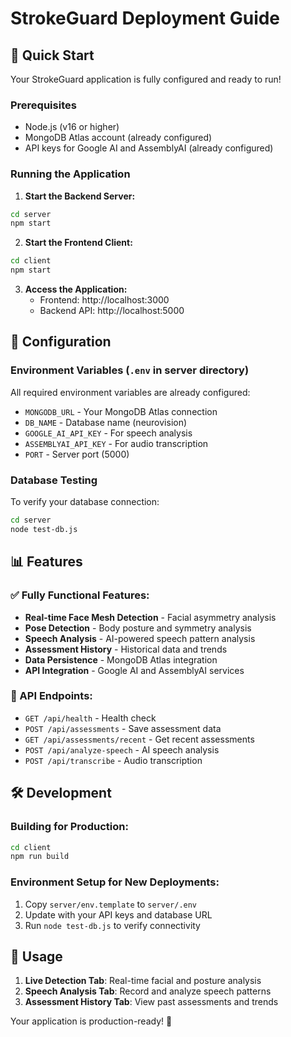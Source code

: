 # StrokeGuard Deployment Guide

## 🚀 Quick Start

Your StrokeGuard application is fully configured and ready to run!

### Prerequisites
- Node.js (v16 or higher)
- MongoDB Atlas account (already configured)
- API keys for Google AI and AssemblyAI (already configured)

### Running the Application

1. **Start the Backend Server:**
```bash
cd server
npm start
```

2. **Start the Frontend Client:**
```bash
cd client
npm start
```

3. **Access the Application:**
   - Frontend: http://localhost:3000
   - Backend API: http://localhost:5000

## 🔧 Configuration

### Environment Variables (`.env` in server directory)
All required environment variables are already configured:
- `MONGODB_URL` - Your MongoDB Atlas connection
- `DB_NAME` - Database name (neurovision)
- `GOOGLE_AI_API_KEY` - For speech analysis
- `ASSEMBLYAI_API_KEY` - For audio transcription
- `PORT` - Server port (5000)

### Database Testing
To verify your database connection:
```bash
cd server
node test-db.js
```

## 📊 Features

### ✅ Fully Functional Features:
- **Real-time Face Mesh Detection** - Facial asymmetry analysis
- **Pose Detection** - Body posture and symmetry analysis  
- **Speech Analysis** - AI-powered speech pattern analysis
- **Assessment History** - Historical data and trends
- **Data Persistence** - MongoDB Atlas integration
- **API Integration** - Google AI and AssemblyAI services

### 🔗 API Endpoints:
- `GET /api/health` - Health check
- `POST /api/assessments` - Save assessment data
- `GET /api/assessments/recent` - Get recent assessments
- `POST /api/analyze-speech` - AI speech analysis
- `POST /api/transcribe` - Audio transcription

## 🛠️ Development

### Building for Production:
```bash
cd client
npm run build
```

### Environment Setup for New Deployments:
1. Copy `server/env.template` to `server/.env`
2. Update with your API keys and database URL
3. Run `node test-db.js` to verify connectivity

## 📱 Usage

1. **Live Detection Tab**: Real-time facial and posture analysis
2. **Speech Analysis Tab**: Record and analyze speech patterns
3. **Assessment History Tab**: View past assessments and trends

Your application is production-ready! 🎉 